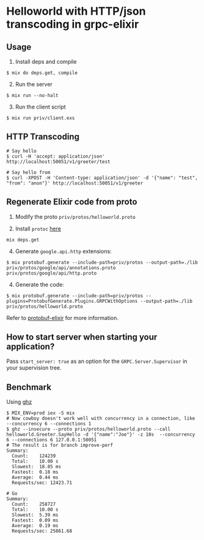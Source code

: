 # Helloworld with HTTP/json transcoding in grpc-elixir

## Usage

1. Install deps and compile
```shell
$ mix do deps.get, compile
```

2. Run the server
```shell
$ mix run --no-halt
```

3. Run the client script
```shell
$ mix run priv/client.exs
```

## HTTP Transcoding

``` shell
# Say hello
$ curl -H 'accept: application/json' http://localhost:50051/v1/greeter/test

# Say hello from
$ curl -XPOST -H 'Content-type: application/json' -d '{"name": "test", "from": "anon"}' http://localhost:50051/v1/greeter
```

## Regenerate Elixir code from proto

1. Modify the proto `priv/protos/helloworld.proto`

2. Install `protoc` [here](https://developers.google.com/protocol-buffers/docs/downloads)

```
mix deps.get
```

4. Generate `google.api.http` extensions:

``` shell
$ mix protobuf.generate --include-path=priv/protos --output-path=./lib priv/protos/google/api/annotations.proto priv/protos/google/api/http.proto
```

4. Generate the code: 

```shell
$ mix protobuf.generate --include-path=priv/protos --plugins=ProtobufGenerate.Plugins.GRPCWithOptions --output-path=./lib priv/protos/helloworld.proto
```

Refer to [protobuf-elixir](https://github.com/tony612/protobuf-elixir#usage) for more information.

## How to start server when starting your application?

Pass `start_server: true` as an option for the `GRPC.Server.Supervisor` in your supervision tree.

## Benchmark

Using [ghz](https://ghz.sh/)

```
$ MIX_ENV=prod iex -S mix
# Now cowboy doesn't work well with concurrency in a connection, like --concurrency 6 --connections 1
$ ghz --insecure --proto priv/protos/helloworld.proto --call helloworld.Greeter.SayHello -d '{"name":"Joe"}' -z 10s  --concurrency 6 --connections 6 127.0.0.1:50051
# The result is for branch improve-perf
Summary:
  Count:	124239
  Total:	10.00 s
  Slowest:	18.85 ms
  Fastest:	0.18 ms
  Average:	0.44 ms
  Requests/sec:	12423.71

# Go
Summary:
  Count:	258727
  Total:	10.00 s
  Slowest:	5.39 ms
  Fastest:	0.09 ms
  Average:	0.19 ms
  Requests/sec:	25861.68
```
